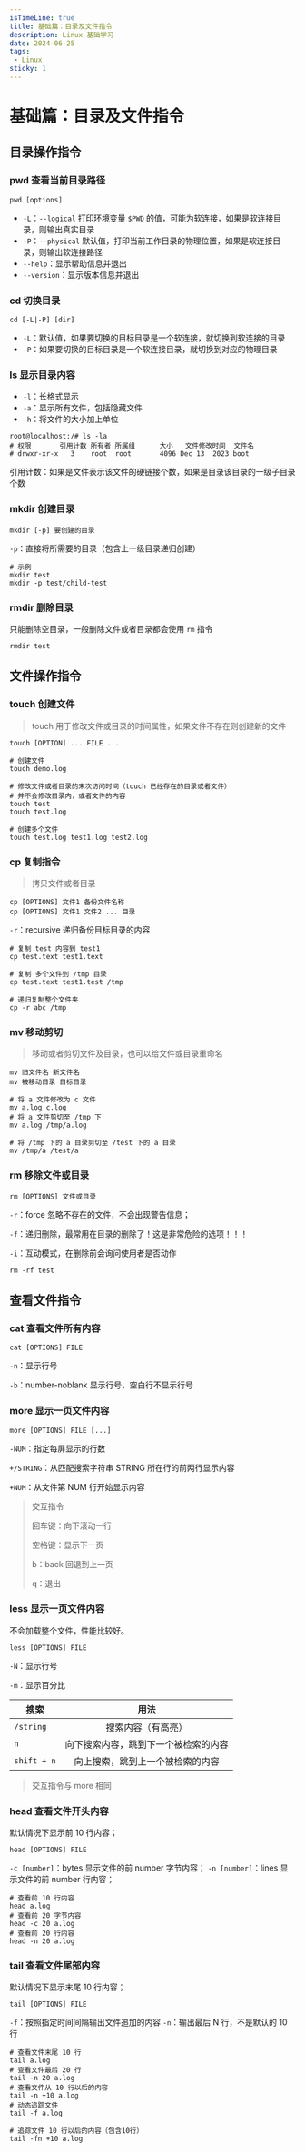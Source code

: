 ```yaml
---
isTimeLine: true
title: 基础篇：目录及文件指令
description: Linux 基础学习
date: 2024-06-25
tags:
 - Linux
sticky: 1
---
```


# 基础篇：目录及文件指令

## 目录操作指令

### pwd 查看当前目录路径

```shell
pwd [options]
```
- `-L`：`--logical` 打印环境变量 `$PWD` 的值，可能为软连接，如果是软连接目录，则输出真实目录
- `-P`：`--physical` 默认值，打印当前工作目录的物理位置，如果是软连接目录，则输出软连接路径
- `--help`：显示帮助信息并退出
- `--version`：显示版本信息并退出

### cd 切换目录

```shell
cd [-L|-P] [dir]
```
- `-L`：默认值，如果要切换的目标目录是一个软连接，就切换到软连接的目录
- `-P`：如果要切换的目标目录是一个软连接目录，就切换到对应的物理目录

### ls 显示目录内容

- `-l`：长格式显示
- `-a`：显示所有文件，包括隐藏文件
- `-h`：将文件的大小加上单位

```shell
root@localhost:/# ls -la
# 权限       引用计数 所有者 所属组      大小   文件修改时间  文件名
# drwxr-xr-x   3    root  root       4096 Dec 13  2023 boot
```
引用计数：如果是文件表示该文件的硬链接个数，如果是目录该目录的一级子目录个数

### mkdir 创建目录

```shell
mkdir [-p] 要创建的目录
```

`-p`：直接将所需要的目录（包含上一级目录递归创建）

```shell
# 示例
mkdir test
mkdir -p test/child-test
```

### rmdir 删除目录

只能删除空目录，一般删除文件或者目录都会使用 `rm` 指令

```shell
rmdir test
```

## 文件操作指令

### touch 创建文件

> touch 用于修改文件或目录的时间属性，如果文件不存在则创建新的文件

```shell
touch [OPTION] ... FILE ...
```

```shell
# 创建文件
touch demo.log

# 修改文件或者目录的末次访问时间（touch 已经存在的目录或者文件）
# 并不会修改目录内，或者文件的内容
touch test
touch test.log

# 创建多个文件
touch test.log test1.log test2.log
```

### cp 复制指令

> 拷贝文件或者目录

```shell
cp [OPTIONS] 文件1 备份文件名称
cp [OPTIONS] 文件1 文件2 ... 目录
```

`-r`：recursive 递归备份目标目录的内容

```shell
# 复制 test 内容到 test1
cp test.text test1.text

# 复制 多个文件到 /tmp 目录
cp test.text test1.test /tmp

# 递归复制整个文件夹
cp -r abc /tmp
```

### mv 移动剪切

> 移动或者剪切文件及目录，也可以给文件或目录重命名

```shell
mv 旧文件名 新文件名
mv 被移动目录 目标目录
```

```shell
# 将 a 文件修改为 c 文件
mv a.log c.log
# 将 a 文件剪切至 /tmp 下
mv a.log /tmp/a.log

# 将 /tmp 下的 a 目录剪切至 /test 下的 a 目录
mv /tmp/a /test/a
```

### rm 移除文件或目录

```shell
rm [OPTIONS] 文件或目录
```

`-r`：force 忽略不存在的文件，不会出现警告信息；

`-f`：递归删除，最常用在目录的删除了！这是非常危险的选项！！！

`-i`：互动模式，在删除前会询问使用者是否动作

```shell
rm -rf test
```

## 查看文件指令

### cat 查看文件所有内容

```shell
cat [OPTIONS] FILE
```

`-n`：显示行号

`-b`：number-noblank 显示行号，空白行不显示行号

### more 显示一页文件内容

```shell
more [OPTIONS] FILE [...]
```

`-NUM`：指定每屏显示的行数

`+/STRING`：从匹配搜索字符串 STRING 所在行的前两行显示内容

`+NUM`：从文件第 NUM 行开始显示内容

> 交互指令
>
> 回车键：向下滚动一行
>
> 空格键：显示下一页
>
> b：back 回退到上一页
>
> q：退出

### less 显示一页文件内容

不会加载整个文件，性能比较好。

```shell
less [OPTIONS] FILE
```

`-N`：显示行号

`-m`：显示百分比

| 搜索        |      用法      | 
| ------------- | :-----------: |
| `/string`      | 搜索内容（有高亮） |
| `n`      | 向下搜索内容，跳到下一个被检索的内容 |
| `shift + n`      | 向上搜索，跳到上一个被检索的内容  |

> 交互指令与 more 相同

### head 查看文件开头内容

默认情况下显示前 10 行内容；

```shell
head [OPTIONS] FILE
```

`-c [number]`：bytes 显示文件的前 number 字节内容；
`-n [number]`：lines 显示文件的前 number 行内容；

```shell
# 查看前 10 行内容
head a.log
# 查看前 20 字节内容
head -c 20 a.log
# 查看前 20 行内容
head -n 20 a.log
```

### tail 查看文件尾部内容

默认情况下显示末尾 10 行内容；

```shell
tail [OPTIONS] FILE
```

`-f`：按照指定时间间隔输出文件追加的内容
`-n`：输出最后 N 行，不是默认的 10 行

```shell
# 查看文件末尾 10 行
tail a.log
# 查看文件最后 20 行
tail -n 20 a.log
# 查看文件从 10 行以后的内容
tail -n +10 a.log
# 动态追踪文件
tail -f a.log

# 追踪文件 10 行以后的内容（包含10行）
tail -fn +10 a.log
```